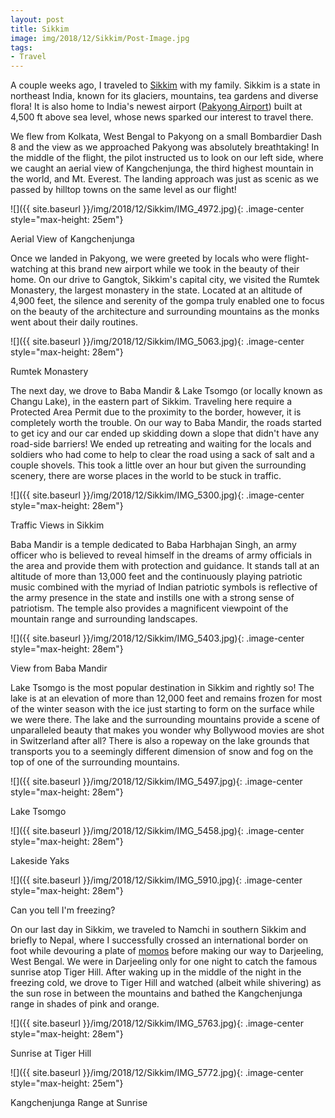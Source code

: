 ```yaml
---
layout: post
title: Sikkim
image: img/2018/12/Sikkim/Post-Image.jpg
tags:
- Travel
---
```


A couple weeks ago, I traveled to [Sikkim](https://en.wikipedia.org/wiki/Sikkim) with my family. Sikkim is a state in northeast India, known for its glaciers, mountains, tea gardens and diverse flora! It is also home to India's newest airport ([Pakyong Airport](https://en.wikipedia.org/wiki/Pakyong_Airport)) built at 4,500 ft above sea level, whose news sparked our interest to travel there.

We flew from Kolkata, West Bengal to Pakyong on a small Bombardier Dash 8 and the view as we approached Pakyong was absolutely breathtaking! In the middle of the flight, the pilot instructed us to look on our left side, where we caught an aerial view of Kangchenjunga, the third highest mountain in the world, and Mt. Everest. The landing approach was just as scenic as we passed by hilltop towns on the same level as our flight!

![]({{ site.baseurl }}/img/2018/12/Sikkim/IMG_4972.jpg){: .image-center style="max-height: 25em"}

<p class="image-caption">Aerial View of Kangchenjunga</p>

Once we landed in Pakyong, we were greeted by locals who were flight-watching at this brand new airport while we took in the beauty of their home. On our drive to Gangtok, Sikkim's capital city, we visited the Rumtek Monastery, the largest monastery in the state. Located at an altitude of 4,900 feet, the silence and serenity of the gompa truly enabled one to focus on the beauty of the architecture and surrounding mountains as the monks went about their daily routines.

![]({{ site.baseurl }}/img/2018/12/Sikkim/IMG_5063.jpg){: .image-center style="max-height: 28em"}

<p class="image-caption">Rumtek Monastery</p>

The next day, we drove to Baba Mandir & Lake Tsomgo (or locally known as Changu Lake), in the eastern part of Sikkim. Traveling here require a Protected Area Permit due to the proximity to the border, however, it is completely worth the trouble. On our way to Baba Mandir, the roads started to get icy and our car ended up skidding down a slope that didn't have any road-side barriers! We ended up retreating and waiting for the locals and soldiers who had come to help to clear the road using a sack of salt and a couple shovels. This took a little over an hour but given the surrounding scenery, there are worse places in the world to be stuck in traffic.

![]({{ site.baseurl }}/img/2018/12/Sikkim/IMG_5300.jpg){: .image-center style="max-height: 28em"}

<p class="image-caption">Traffic Views in Sikkim</p>

Baba Mandir is a temple dedicated to Baba Harbhajan Singh, an army officer who is believed to reveal himself in the dreams of army officials in the area and provide them with protection and guidance. It stands tall at an altitude of more than 13,000 feet and the continuously playing patriotic music combined with the myriad of Indian patriotic symbols is reflective of the army presence in the state and instills one with a strong sense of patriotism. The temple also provides a magnificent viewpoint of the mountain range and surrounding landscapes.

![]({{ site.baseurl }}/img/2018/12/Sikkim/IMG_5403.jpg){: .image-center style="max-height: 28em"}

<p class="image-caption">View from Baba Mandir</p>

Lake Tsomgo is the most popular destination in Sikkim and rightly so! The lake is at an elevation of more than 12,000 feet and remains frozen for most of the winter season with the ice just starting to form on the surface while we were there. The lake and the surrounding mountains provide a scene of unparalleled beauty that makes you wonder why Bollywood movies are shot in Switzerland after all? There is also a ropeway on the lake grounds that transports you to a seemingly different dimension of snow and fog on the top of one of the surrounding mountains.

![]({{ site.baseurl }}/img/2018/12/Sikkim/IMG_5497.jpg){: .image-center style="max-height: 28em"}

<p class="image-caption">Lake Tsomgo</p>

![]({{ site.baseurl }}/img/2018/12/Sikkim/IMG_5458.jpg){: .image-center style="max-height: 28em"}

<p class="image-caption">Lakeside Yaks</p>

![]({{ site.baseurl }}/img/2018/12/Sikkim/IMG_5910.jpg){: .image-center style="max-height: 28em"}

<p class="image-caption">Can you tell I'm freezing?</p>

On our last day in Sikkim, we traveled to Namchi in southern Sikkim and briefly to Nepal, where I successfully crossed an international border on foot while devouring a plate of [momos](https://en.wikipedia.org/wiki/Momo_(food)) before making our way to Darjeeling, West Bengal. We were in Darjeeling only for one night to catch the famous sunrise atop Tiger Hill. After waking up in the middle of the night in the freezing cold, we drove to Tiger Hill and watched (albeit while shivering) as the sun rose in between the mountains and bathed the Kangchenjunga range in shades of pink and orange.

![]({{ site.baseurl }}/img/2018/12/Sikkim/IMG_5763.jpg){: .image-center style="max-height: 28em"}

<p class="image-caption">Sunrise at Tiger Hill</p>

![]({{ site.baseurl }}/img/2018/12/Sikkim/IMG_5772.jpg){: .image-center style="max-height: 25em"}

<p class="image-caption">Kangchenjunga Range at Sunrise</p>
